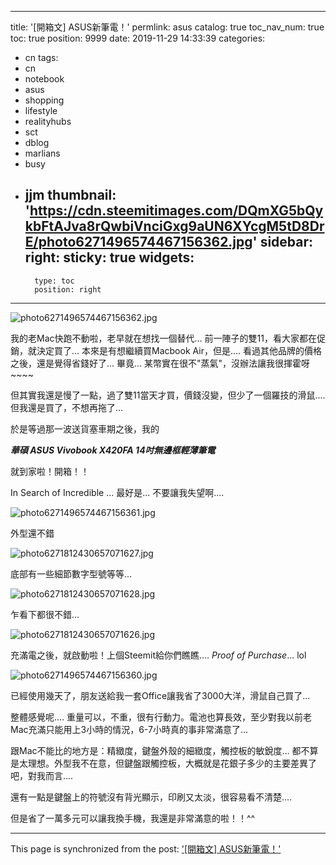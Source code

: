 
---
title: '[開箱文] ASUS新筆電！'
permlink: asus
catalog: true
toc_nav_num: true
toc: true
position: 9999
date: 2019-11-29 14:33:39
categories:
- cn
tags:
- cn
- notebook
- asus
- shopping
- lifestyle
- realityhubs
- sct
- dblog
- marlians
- busy
- jjm
thumbnail: 'https://cdn.steemitimages.com/DQmXG5bQykbFtAJva8rQwbiVnciGxg9aUN6XYcgM5tD8DrE/photo6271496574467156362.jpg'
sidebar:
    right:
        sticky: true
widgets:
    -
        type: toc
        position: right
---


![photo6271496574467156362.jpg](https://cdn.steemitimages.com/DQmXG5bQykbFtAJva8rQwbiVnciGxg9aUN6XYcgM5tD8DrE/photo6271496574467156362.jpg)

我的老Mac快跑不動啦，老早就在想找一個替代... 前一陣子的雙11，看大家都在促銷，就決定買了... 本來是有想繼續買Macbook Air，但是.... 看過其他品牌的價格之後，還是覺得省錢好了... 畢竟... 某幣實在很不"蒸氣"，沒辦法讓我很揮霍呀~~~~

但其實我還是慢了一點，過了雙11當天才買，價錢沒變，但少了一個羅技的滑鼠.... 但我還是買了，不想再拖了...

於是等過那一波送貨塞車期之後，我的

***華碩 ASUS Vivobook X420FA 14吋無邊框輕薄筆電***

就到家啦！開箱！！

In Search of Incredible ... 最好是... 不要讓我失望啊....

![photo6271496574467156361.jpg](https://cdn.steemitimages.com/DQmbJr5xnJZD8J2Ao3nXaPimiqyyzZoa7tsr7WBJ2eAa8Ui/photo6271496574467156361.jpg)

外型還不錯

![photo6271812430657071627.jpg](https://cdn.steemitimages.com/DQmXB9gckT6X6puToHksZb95AGtyoGTpTuErisfskL3CD7U/photo6271812430657071627.jpg)

底部有一些細節數字型號等等...

![photo6271812430657071628.jpg](https://cdn.steemitimages.com/DQmf9LF6AHpVY5GgVbi9bj9ZxiUrP6Zivsjn588xEzKMWyp/photo6271812430657071628.jpg)

乍看下都很不錯... 

![photo6271812430657071626.jpg](https://cdn.steemitimages.com/DQmZAef317sZwRs9JsXnWdzBJiK4kVQ9vGHfEM5SaGuEvM3/photo6271812430657071626.jpg)

充滿電之後，就啟動啦！上個Steemit給你們瞧瞧.... *Proof of Purchase*... lol

![photo6271496574467156360.jpg](https://cdn.steemitimages.com/DQmPG5xZQWthQ8wJKbz4GhR2Xq1V1stQQqmBVQfaREsantU/photo6271496574467156360.jpg)

已經使用幾天了，朋友送給我一套Office讓我省了3000大洋，滑鼠自己買了... 

整體感覺呢.... 重量可以，不重，很有行動力。電池也算長效，至少對我以前老Mac充滿只能用上3小時的情況，6-7小時真的事非常滿意了...

跟Mac不能比的地方是：精緻度，鍵盤外殼的細緻度，觸控板的敏銳度... 都不算是太理想。外型我不在意，但鍵盤跟觸控板，大概就是花銀子多少的主要差異了吧，對我而言....

還有一點是鍵盤上的符號沒有背光顯示，印刷又太淡，很容易看不清楚....

但是省了一萬多元可以讓我換手機，我還是非常滿意的啦！！^^

- - -

This page is synchronized from the post: ['[開箱文] ASUS新筆電！'](https://steemit.com/@deanliu/asus)
